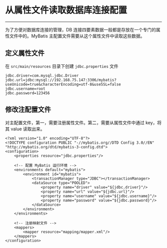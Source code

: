 # 从属性文件读取数据库连接配置

---

为了方便对数据库连接的管理，DB 连接四要素数据一般都是存放在一个专门的属性文件中的。MyBatis 主配置文件需要从这个属性文件中读取这些数据。

## 定义属性文件

在 `src/main/resources` 目录下创建 `jdbc.properties` 文件

```
jdbc.driver=com.mysql.jdbc.Driver
jdbc.url=jdbc:mysql://192.168.75.147:3306/mybatis?useUnicode=true&characterEncoding=utf-8&useSSL=false
jdbc.username=root
jdbc.password=123456
```

## 修改注配置文件

对主配置文件，第一，需要注册属性文件。第二，需要从属性文件中通过 key，将其 value 读取出来。

```
<?xml version="1.0" encoding="UTF-8"?>
<!DOCTYPE configuration PUBLIC "-//mybatis.org//DTD Config 3.0//EN" "http://mybatis.org/dtd/mybatis-3-config.dtd">
<configuration>
    <properties resource="jdbc.properties"/>

    <!-- 配置 MyBatis 运行环境 -->
    <environments default="mybatis">
        <environment id="mybatis">
            <transactionManager type="JDBC"></transactionManager>
            <dataSource type="POOLED">
                <property name="driver" value="${jdbc.driver}"/>
                <property name="url" value="${jdbc.url}"/>
                <property name="username" value="${jdbc.username}"/>
                <property name="password" value="${jdbc.password}"/>
            </dataSource>
        </environment>
    </environments>

    <!-- 注册映射文件 -->
    <mappers>
        <mapper resource="mapping/mapper.xml"/>
    </mappers>
</configuration>
```